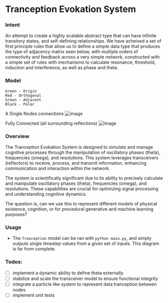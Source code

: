 # Tranception Evokation System

### Intent 
An attempt to create a highly scalable abstract type that can have infinite transitory states, and self-defining relationships. We have acheived a set of first principle rules that allow us to define a simple data type that produces the type of adjacency matrix seen below, with multiple orders of connectivity and feedback across a very simple network, constructed with a simple set of rules with mechanisms to calculate resonance, threshold, induction and interference, as well as phase and theta.

### Model
```
Green - Origin
Red - Orthogonal
Green - Adjacent
Black - Polar
```
A Single Nodes connections
![image](https://github.com/BigStickStudio/StableChaos/assets/87874714/37af4ce5-b436-48db-8fea-d80c2cfb9262)

Fully Connected (all surrounding reflections)
![image](https://github.com/BigStickStudio/StableChaos/assets/87874714/77c2bd0e-bcee-4e17-87ba-9db02cdae66a)

### Overview
The Tranception Evokation System is designed to simulate and manage cognitive processes through the manipulation of oscillatory phases (theta), frequencies (omega), and resolutions. This system leverages transceivers (reflectors) to receive, process, and transmit information, enhancing communication and interaction within the network.

The system is scientifically significant due to its ability to precisely calculate and manipulate oscillatory phases (theta), frequencies (omega), and resolutions. These capabilities are crucial for optimizing signal processing and understanding cognitive dynamics.

The question is, can we use this to represent different models of physical existence, cognition, or for procedural generative and machine learning purposes?

### Usage

 - The `Tranception` model can be ran with `python main.py`, and simply outputs single timestep values from a given set of inputs. This diagram is far from complete.

### Todos:
 - [ ] implement a dynamic ability to define theta externally
 - [ ] stabilize and scale the transceiver model to ensure functional integrity
 - [ ] integrate a particle like system to represent data tranception between nodes
 - [ ] implement unit tests
